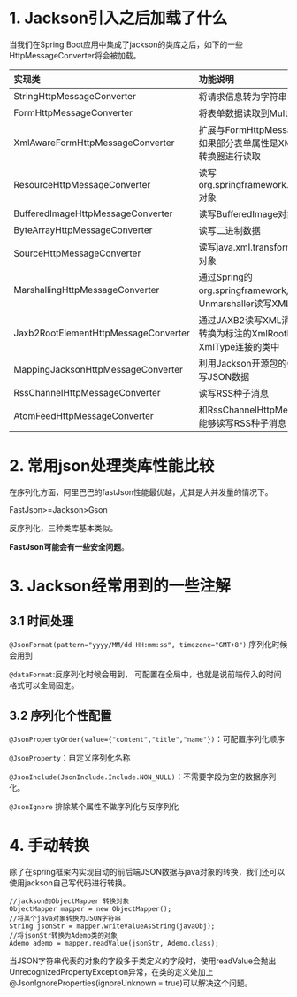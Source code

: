# 1. Jackson引入之后加载了什么

当我们在Spring Boot应用中集成了jackson的类库之后，如下的一些HttpMessageConverter将会被加载。

| 实现类                               | 功能说明                                                     |
| :----------------------------------- | :----------------------------------------------------------- |
| StringHttpMessageConverter           | 将请求信息转为字符串                                         |
| FormHttpMessageConverter             | 将表单数据读取到MultiValueMap中                              |
| XmlAwareFormHttpMessageConverter     | 扩展与FormHttpMessageConverter，如果部分表单属性是XML数据，可用该转换器进行读取 |
| ResourceHttpMessageConverter         | 读写org.springframework.core.io.Resource对象                 |
| BufferedImageHttpMessageConverter    | 读写BufferedImage对象                                        |
| ByteArrayHttpMessageConverter        | 读写二进制数据                                               |
| SourceHttpMessageConverter           | 读写java.xml.transform.Source类型的对象                      |
| MarshallingHttpMessageConverter      | 通过Spring的org.springframework,xml.Marshaller和Unmarshaller读写XML消息 |
| Jaxb2RootElementHttpMessageConverter | 通过JAXB2读写XML消息，将请求消息转换为标注的XmlRootElement和XmlType连接的类中 |
| MappingJacksonHttpMessageConverter   | 利用Jackson开源包的ObjectMapper读写JSON数据                  |
| RssChannelHttpMessageConverter       | 读写RSS种子消息                                              |
| AtomFeedHttpMessageConverter         | 和RssChannelHttpMessageConverter能够读写RSS种子消息          |

# 2. 常用json处理类库性能比较

在序列化方面，阿里巴巴的fastJson性能最优越，尤其是大并发量的情况下。

FastJson>=Jackson>Gson

反序列化，三种类库基本类似。

**FastJson可能会有一些安全问题**。

# 3. Jackson经常用到的一些注解

## 3.1 时间处理

`@JsonFormat(pattern="yyyy/MM/dd HH:mm:ss", timezone="GMT+8")` 序列化时候会用到

`@dataFormat`:反序列化时候会用到， 可配置在全局中，也就是说前端传入的时间格式可以全局固定。

## 3.2 序列化个性配置

`@JsonPropertyOrder(value={"content","title","name"})`：可配置序列化顺序

`@JsonProperty`：自定义序列化名称

`@JsonInclude(JsonInclude.Include.NON_NULL)`：不需要字段为空的数据序列化。

`@JsonIgnore` 排除某个属性不做序列化与反序列化

# 4. 手动转换

除了在spring框架内实现自动的前后端JSON数据与java对象的转换，我们还可以使用jackson自己写代码进行转换。

```
//jackson的ObjectMapper 转换对象
ObjectMapper mapper = new ObjectMapper();
//将某个java对象转换为JSON字符串
String jsonStr = mapper.writeValueAsString(javaObj);
//将jsonStr转换为Ademo类的对象
Ademo ademo = mapper.readValue(jsonStr, Ademo.class);
```

当JSON字符串代表的对象的字段多于类定义的字段时，使用readValue会抛出UnrecognizedPropertyException异常，在类的定义处加上@JsonIgnoreProperties(ignoreUnknown = true)可以解决这个问题。